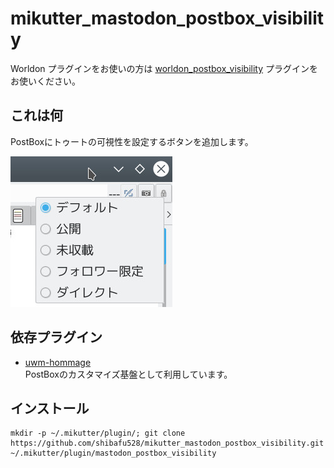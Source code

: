 mikutter_mastodon_postbox_visibility
====

Worldon プラグインをお使いの方は [worldon_postbox_visibility](https://github.com/shibafu528/mikutter_worldon_postbox_visibility) プラグインをお使いください。

## これは何
PostBoxにトゥートの可視性を設定するボタンを追加します。

![sample_image](https://github.com/shibafu528/mikutter_mastodon_postbox_visibility/blob/master/sample_image.jpg)

## 依存プラグイン
* [uwm-hommage](https://github.com/moguno/mikutter-uwm-hommage)  
  PostBoxのカスタマイズ基盤として利用しています。

## インストール
```
mkdir -p ~/.mikutter/plugin/; git clone https://github.com/shibafu528/mikutter_mastodon_postbox_visibility.git ~/.mikutter/plugin/mastodon_postbox_visibility
```
